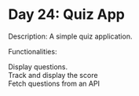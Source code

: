 # Day 24: Quiz App
Description: A simple quiz application.

Functionalities:

Display questions.<br>
Track and display the score<br>
Fetch questions from an API
